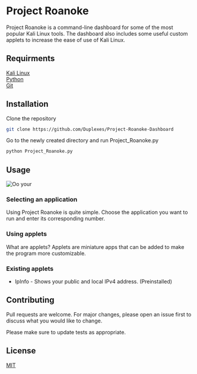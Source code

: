 # Project Roanoke

Project Roanoke is a command-line dashboard for some of the most popular Kali Linux tools. The dashboard also includes some useful custom applets to increase the ease of use of Kali Linux. 

## Requirments
[Kali Linux](https://www.kali.org/)  
[Python](https://www.python.org/)  
[Git](https://github.com/)

## Installation

Clone the repository
```bash
git clone https://github.com/Duplexes/Project-Roanoke-Dashboard
```
Go to the newly created directory and run Project_Roanoke.py
```bash
python Project_Roanoke.py
```
## Usage
![Oo your](https://i.imgur.com/rOncynF.png)
### Selecting an application
Using Project Roanoke is quite simple. Choose the application you want to run and enter its corresponding number.
### Using applets 
What are applets? Applets are miniature apps that can be added to make the program more customizable. 
### Existing applets
* IpInfo - Shows your public and local IPv4 address. (Preinstalled)



## Contributing
Pull requests are welcome. For major changes, please open an issue first to discuss what you would like to change.

Please make sure to update tests as appropriate.

## License
[MIT](https://choosealicense.com/licenses/mit/)
